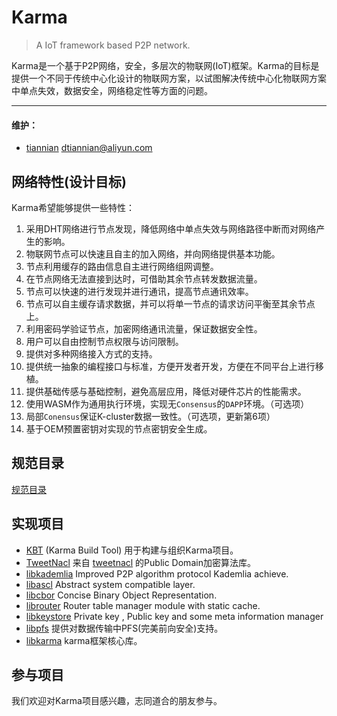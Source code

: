# Karma
> A IoT framework based P2P network.

Karma是一个基于P2P网络，安全，多层次的物联网(IoT)框架。Karma的目标是提供一个不同于传统中心化设计的物联网方案，以试图解决传统中心化物联网方案中单点失效，数据安全，网络稳定性等方面的问题。

---

#### 维护：

- [tiannian](https://github.com/tiannian) dtiannian@aliyun.com

## 网络特性(设计目标)
Karma希望能够提供一些特性：

1. 采用DHT网络进行节点发现，降低网络中单点失效与网络路径中断而对网络产生的影响。
2. 物联网节点可以快速且自主的加入网络，并向网络提供基本功能。
3. 节点利用缓存的路由信息自主进行网络组网调整。
4. 在节点网络无法直接到达时，可借助其余节点转发数据流量。
5. 节点可以快速的进行发现并进行通讯，提高节点通讯效率。
6. 节点可以自主缓存请求数据，并可以将单一节点的请求访问平衡至其余节点上。
7. 利用密码学验证节点，加密网络通讯流量，保证数据安全性。
8. 用户可以自由控制节点权限与访问限制。
9. 提供对多种网络接入方式的支持。
10. 提供统一抽象的编程接口与标准，方便开发者开发，方便在不同平台上进行移植。
11. 提供基础传感与基础控制，避免高层应用，降低对硬件芯片的性能需求。
12. 使用WASM作为通用执行环境，实现无`Consensus`的`DAPP`环境。（可选项）
13. 局部`Conensus`保证K-cluster数据一致性。（可选项，更新第6项）
14. 基于OEM预置密钥对实现的节点密钥安全生成。

## 规范目录

[规范目录](specs/SUMMARY.md)

## 实现项目
- [KBT](https://github.com/tiannian/KBT) (Karma Build Tool) 用于构建与组织Karma项目。
- [TweetNacl](https://github.com/tiannian/TweetNaCl) 来自 [tweetnacl](https://tweetnacl.cr.yp.to) 的Public Domain加密算法库。
- [libkademlia](#) Improved P2P algorithm protocol Kademlia achieve.
- [libascl](#) Abstract system compatible layer.
- [libcbor](#) Concise Binary Object Representation.
- [librouter](#) Router table manager module with static cache.
- [libkeystore](#) Private key , Public key and some meta information manager
- [libpfs](#) 提供对数据传输中PFS(完美前向安全)支持。
- [libkarma](#) karma框架核心库。

## 参与项目
我们欢迎对Karma项目感兴趣，志同道合的朋友参与。

